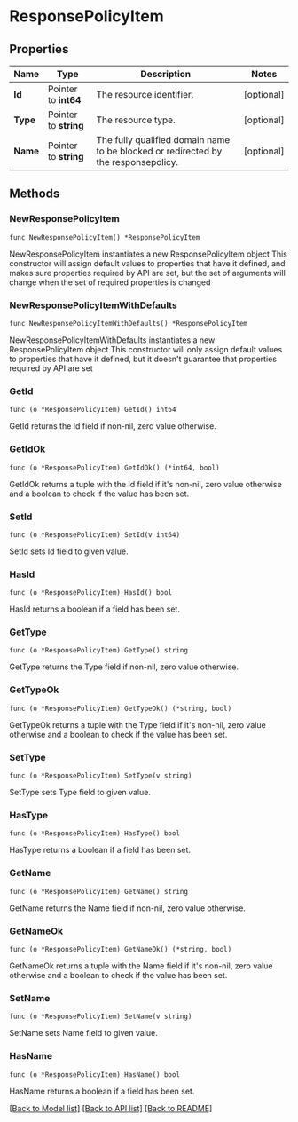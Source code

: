 # ResponsePolicyItem

## Properties

Name | Type | Description | Notes
------------ | ------------- | ------------- | -------------
**Id** | Pointer to **int64** | The resource identifier. | [optional] 
**Type** | Pointer to **string** | The resource type. | [optional] 
**Name** | Pointer to **string** | The fully qualified domain name to be blocked or redirected by the responsepolicy. | [optional] 

## Methods

### NewResponsePolicyItem

`func NewResponsePolicyItem() *ResponsePolicyItem`

NewResponsePolicyItem instantiates a new ResponsePolicyItem object
This constructor will assign default values to properties that have it defined,
and makes sure properties required by API are set, but the set of arguments
will change when the set of required properties is changed

### NewResponsePolicyItemWithDefaults

`func NewResponsePolicyItemWithDefaults() *ResponsePolicyItem`

NewResponsePolicyItemWithDefaults instantiates a new ResponsePolicyItem object
This constructor will only assign default values to properties that have it defined,
but it doesn't guarantee that properties required by API are set

### GetId

`func (o *ResponsePolicyItem) GetId() int64`

GetId returns the Id field if non-nil, zero value otherwise.

### GetIdOk

`func (o *ResponsePolicyItem) GetIdOk() (*int64, bool)`

GetIdOk returns a tuple with the Id field if it's non-nil, zero value otherwise
and a boolean to check if the value has been set.

### SetId

`func (o *ResponsePolicyItem) SetId(v int64)`

SetId sets Id field to given value.

### HasId

`func (o *ResponsePolicyItem) HasId() bool`

HasId returns a boolean if a field has been set.

### GetType

`func (o *ResponsePolicyItem) GetType() string`

GetType returns the Type field if non-nil, zero value otherwise.

### GetTypeOk

`func (o *ResponsePolicyItem) GetTypeOk() (*string, bool)`

GetTypeOk returns a tuple with the Type field if it's non-nil, zero value otherwise
and a boolean to check if the value has been set.

### SetType

`func (o *ResponsePolicyItem) SetType(v string)`

SetType sets Type field to given value.

### HasType

`func (o *ResponsePolicyItem) HasType() bool`

HasType returns a boolean if a field has been set.

### GetName

`func (o *ResponsePolicyItem) GetName() string`

GetName returns the Name field if non-nil, zero value otherwise.

### GetNameOk

`func (o *ResponsePolicyItem) GetNameOk() (*string, bool)`

GetNameOk returns a tuple with the Name field if it's non-nil, zero value otherwise
and a boolean to check if the value has been set.

### SetName

`func (o *ResponsePolicyItem) SetName(v string)`

SetName sets Name field to given value.

### HasName

`func (o *ResponsePolicyItem) HasName() bool`

HasName returns a boolean if a field has been set.


[[Back to Model list]](../README.md#documentation-for-models) [[Back to API list]](../README.md#documentation-for-api-endpoints) [[Back to README]](../README.md)


